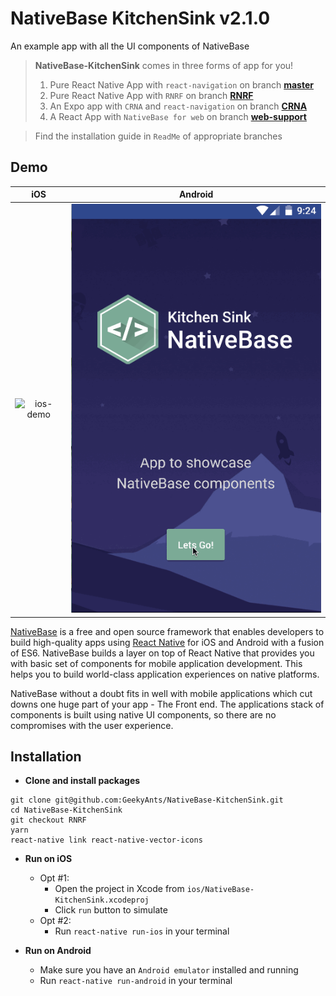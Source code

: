 # NativeBase KitchenSink v2.1.0
An example app with all the UI components of NativeBase

> **NativeBase-KitchenSink** comes in three forms of app for you!
>1. Pure React Native App with `react-navigation` on branch **[master](https://github.com/GeekyAnts/NativeBase-KitchenSink)**
>2. Pure React Native App with `RNRF` on branch **[RNRF](https://github.com/GeekyAnts/NativeBase-KitchenSink/tree/RNRF)**
>3. An Expo app with `CRNA` and `react-navigation` on branch **[CRNA](https://github.com/GeekyAnts/NativeBase-KitchenSink/tree/CRNA)**
>4. A React App with `NativeBase for web` on branch **[web-support](https://github.com/GeekyAnts/NativeBase-KitchenSink/tree/web-support)**

>Find the installation guide in `ReadMe` of appropriate branches

## Demo

iOS | Android
 :--:| :-----:
 ![ios-demo](./screenshots/iOS.gif) | ![android-demo](./screenshots/Android.gif)


[NativeBase](http://nativebase.io/) is a free and open source framework that enables developers to build high-quality apps using [React Native](https://facebook.github.io/react-native/) for iOS and Android with a fusion of ES6. NativeBase builds a layer on top of React Native that provides you with basic set of components for mobile application development. This helps you to build world-class application experiences on native platforms.

NativeBase without a doubt fits in well with mobile applications which cut downs one huge part of your app - The Front end.
The applications stack of components is built using native UI components, so there are no compromises with the user experience.


## Installation

*	**Clone and install packages**
```
git clone git@github.com:GeekyAnts/NativeBase-KitchenSink.git
cd NativeBase-KitchenSink
git checkout RNRF
yarn
react-native link react-native-vector-icons
```

*	**Run on iOS**
	*	Opt #1:
		*	Open the project in Xcode from `ios/NativeBase-KitchenSink.xcodeproj`
		*	Click `run` button to simulate
	*	Opt #2:
		*	Run `react-native run-ios` in your terminal


*	**Run on Android**
	*	Make sure you have an `Android emulator` installed and running
	*	Run `react-native run-android` in your terminal
